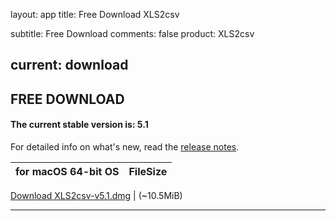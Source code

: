 layout: app
title: Free Download XLS2csv

subtitle: Free Download
comments: false
product: XLS2csv

current: download
---

## <strong>FREE DOWNLOAD</strong>

#### <b>The current stable version is: 5.1</b>

For detailed info on what's new, read the [release notes](./changelog.html).

for macOS 64-bit OS | FileSize
------------------------------ | -------------------------
[Download XLS2csv-v5.1.dmg](http://www.filefactory.com/file/4bsfcg1ev6hv/XLS2csv-5.1.dmg
)    | (~10.5MiB)

---

